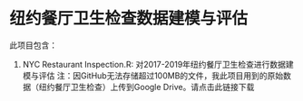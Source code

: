 # 纽约餐厅卫生检查数据建模与评估


此项目包含：
1. NYC Restaurant Inspection.R: 对2017-2019年纽约餐厅卫生检查进行数据建模与评估
 注：因GitHub无法存储超过100MB的文件，我此项目用到的原始数据（纽约餐厅卫生检查）上传到Google Drive。请点击此链接下载
